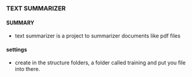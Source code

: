 ### TEXT SUMMARIZER

#### SUMMARY
- text summarizer is a project to summarizer documents like pdf files

#### settings
- create in the structure folders, a folder called training and put you file into there.

